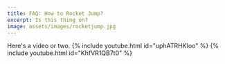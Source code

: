 ```yaml
---
title: FAQ: How to Rocket Jump?
excerpt: Is this thing on?
image: assets/images/rocketjump.jpg
---
```


Here's a video or two.
{% include youtube.html id="uphATRHKIoo" %}
{% include youtube.html id="KhfVR1QB7t0" %}